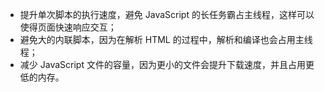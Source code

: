 + 提升单次脚本的执行速度，避免 JavaScript 的长任务霸占主线程，这样可以使得页面快速响应交互；
+ 避免大的内联脚本，因为在解析 HTML 的过程中，解析和编译也会占用主线程；
+ 减少 JavaScript 文件的容量，因为更小的文件会提升下载速度，并且占用更低的内存。
